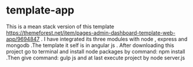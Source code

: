 # template-app
This is a mean stack version of this template https://themeforest.net/item/pages-admin-dashboard-template-web-app/9694847 .
I have integrated its three modules with node , express and mongodb .The template it self is in angular js .
After downloading this project go to terminal and 
install node packages by command: npm install .Then give command: gulp js and at last execute project by node server.js
